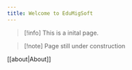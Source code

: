 ```yaml
---
title: Welcome to EduMigSoft
---
```


> [!info] This is a inital page.

> [!note] Page still under construction


[[about|About]]
